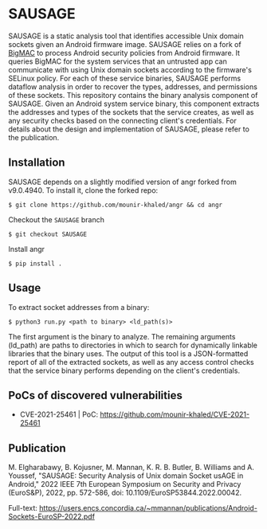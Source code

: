 # SAUSAGE

SAUSAGE is a static analysis tool that identifies accessible Unix domain sockets given an Android firmware image. SAUSAGE relies on a fork of [BigMAC](https://github.com/FICS/BigMAC) to process Android security policies from Android firmware. It queries BigMAC for the system services that an untrusted app can communicate with using Unix domain sockets according to the firmware's SELinux policy. For each of these service binaries, SAUSAGE performs dataflow analysis in order to recover the types, addresses, and permissions of these sockets. This repository contains the binary analysis component of SAUSAGE. Given an Android system service binary, this component extracts the addresses and types of the sockets that the service creates, as well as any security checks based on the connecting client's credentials. For details about the design and implementation of SAUSAGE, please refer to the publication.

## Installation

SAUSAGE depends on a slightly modified version of angr forked from v9.0.4940. To install it, clone the forked repo:

```
$ git clone https://github.com/mounir-khaled/angr && cd angr
```

Checkout the `SAUSAGE` branch
```
$ git checkout SAUSAGE
```

Install angr
```
$ pip install .
```

## Usage

To extract socket addresses from a binary:

```
$ python3 run.py <path to binary> <ld_path(s)>
```

The first argument is the binary to analyze. The remaining arguments (ld_path) are paths to directories in which to search for dynamically linkable libraries that the binary uses. 
The output of this tool is a JSON-formatted report of all of the extracted sockets, as well as any access control checks that the service binary performs depending on the client's credentials.

## PoCs of discovered vulnerabilities

- CVE-2021-25461 | PoC: https://github.com/mounir-khaled/CVE-2021-25461

## Publication

M. Elgharabawy, B. Kojusner, M. Mannan, K. R. B. Butler, B. Williams and A. Youssef, "SAUSAGE: Security Analysis of Unix domain Socket usAGE in Android," 2022 IEEE 7th European Symposium on Security and Privacy (EuroS&P), 2022, pp. 572-586, doi: 10.1109/EuroSP53844.2022.00042.

Full-text: https://users.encs.concordia.ca/~mmannan/publications/Android-Sockets-EuroSP-2022.pdf

